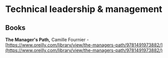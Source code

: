 # Technical leadership & management

## Books

**The Manager's Path,** Camille Fournier - [https://www.oreilly.com/library/view/the-managers-path/9781491973882/](https://www.oreilly.com/library/view/the-managers-path/9781491973882/)

